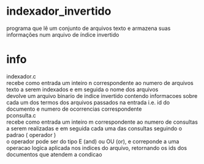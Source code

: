 # indexador_invertido
programa que lê um conjunto de arquivos texto e armazena suas informações num arquivo de índice invertido<br>
# info
indexador.c<br>
recebe como entrada um inteiro n correspondente ao numero de arquivos texto a serem indexados e em seguida o nome dos arquivos<br>
devolve um arquivo binario de indice invertido contendo informacoes sobre cada um dos termos dos arquivos passados na entrada i.e. id do documento e numero de ocorrencias correspondente<br>
pconsulta.c<br>
recebe como entrada um inteiro m correspondente ao numero de consultas a serem realizadas e em seguida cada uma das consultas seguindo o padrao (<termo1> operador <termo2>)<br>
o operador pode ser do tipo E (and) ou OU (or), e correponde a uma operacao logica aplicada nos indices do arquivo, retornando os ids dos documentos que atendem a condicao<br>
